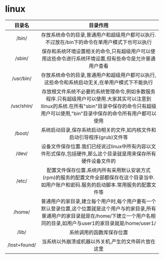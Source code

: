 # linux 

|目录名|目录作用|
|:--:|:--:|
|/bin/|存放系统命令的目录,普通用户和超级用户都可以执行.不过放在/bin下的命令在单用户模式下也可以执行|
|/sbin/|保存和系统环境设置相关的命令,只有超级用户可以使用这些命令进行系统环境设置,但有些命令是允许普通用户查看|
|/usr/bin/|存放系统命令的目录,普通用户和超级用户都可以执行,这些命令和系统启动无关,在单用户模式下不能执行|
|/usr/shin/|存放根文件系统不必要的系统管理命令,例如多数服务程序.只有超级用户可以使用.大家其实可以注意到llinux的系统.在所有"sbin"目录中保存的命令只有超级用户可以使用,"bin"目录中保存的命令所有用户都可以使用|
|/boot/|系统启动目录,保存系统启动相关的文件,如内核文件和启动引导程序(grub)文件等|
|/dev/|设备文件保存位置.我们已经说过linux中所有内容以文件形式保存,包括硬件,那么这个目录就是用来保存所有硬件设备文件的|
|/etc/|配置文件保存位置.系统内所有采用默认安装方式(rpm)的服务的配置文件全部都保存在这个目录当中.如用户账户和密码.服务的启动脚本.常用服务的配置文件等|
|/home/|普通用户的家目录,建立每个用户时,每个用户要有一个默认登录位置,这个位置就是这个用户与的家目录,所有普通用户的家目录就是在/home/下建立一个用户名相同的目录,如用户与user1的家目录就是/home/user1/|
|/lib/|系统调用的函数库保存位置|
|/lost+found/|当系统以外崩溃或机器以外关机,产生的文件碎片放在这里|

